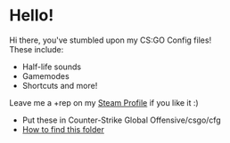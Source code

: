 # Hello!
Hi there, you've stumbled upon my CS:GO Config files!\
These include: 
- Half-life sounds
- Gamemodes
- Shortcuts and more!
  
Leave me a +rep on my [Steam Profile](https://steamcommunity.com/id/limatt/) if you like it :)
   
- Put these in Counter-Strike Global Offensive/csgo/cfg
- [How to find this folder](https://blog.leetify.com/csgo-config-location/)
